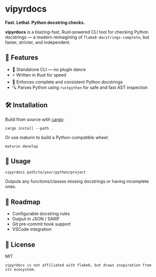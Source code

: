 # vipyrdocs

**Fast. Lethal. Python docstring checks.**

**vipyrdocs** is a blazing-fast, Rust-powered CLI tool for checking Python docstrings — a modern reimagining of `flake8-docstrings-complete`, but faster, stricter, and independent.

## 🚀 Features

- 🐍 Standalone CLI — no plugin dance
- ⚡ Written in Rust for speed
- 📖 Enforces complete and consistent Python docstrings
- 🔍 Parses Python using `rustpython` for safe and fast AST inspection

## 🛠️ Installation

Build from source with [cargo](https://www.rust-lang.org/tools/install):

```
cargo install --path .
```

Or use maturin to build a Python-compatible wheel:

```
maturin develop
```

## 🧪 Usage

```
vipyrdocs path/to/your/python/project
```

Outputs any functions/classes missing docstrings or having incomplete ones.

## 🔮 Roadmap

- Configurable docstring rules
- Output in JSON / SARIF
- Git pre-commit hook support
- VSCode integration

## 📜 License

MIT

`vipyrdocs is not affiliated with flake8, but draws inspiration from its ecosystem.`
